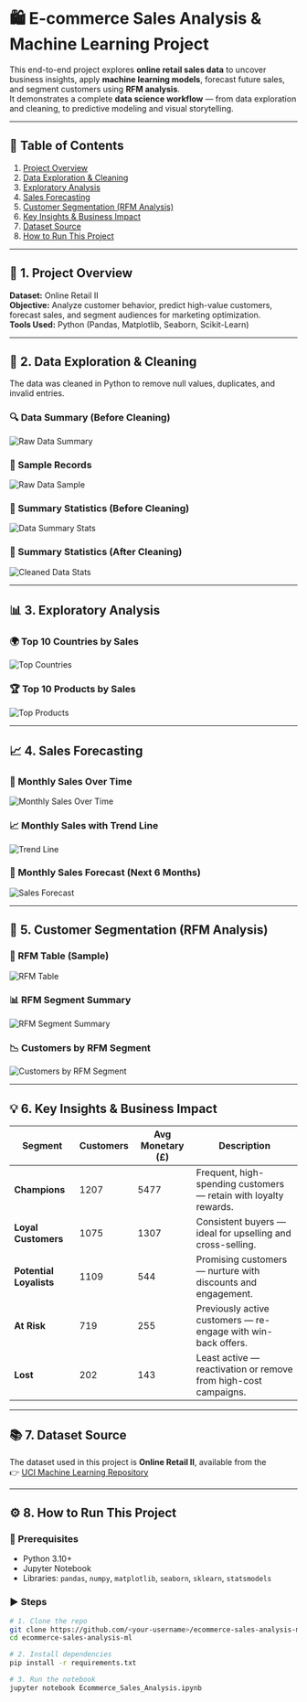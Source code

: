 # 🛍️ E-commerce Sales Analysis & Machine Learning Project  

This end-to-end project explores **online retail sales data** to uncover business insights, apply **machine learning models**, forecast future sales, and segment customers using **RFM analysis**.  
It demonstrates a complete **data science workflow** — from data exploration and cleaning, to predictive modeling and visual storytelling.

---

## 📑 Table of Contents
1. [Project Overview](#1-project-overview)  
2. [Data Exploration & Cleaning](#2-data-exploration--cleaning)  
3. [Exploratory Analysis](#3-exploratory-analysis)  
4. [Sales Forecasting](#4-sales-forecasting)  
5. [Customer Segmentation (RFM Analysis)](#5-customer-segmentation-rfm-analysis)  
6. [Key Insights & Business Impact](#6-key-insights--business-impact)  
7. [Dataset Source](#7-dataset-source)  
8. [How to Run This Project](#8-how-to-run-this-project)

---

## 🧭 1. Project Overview
**Dataset:** Online Retail II  
**Objective:** Analyze customer behavior, predict high-value customers, forecast sales, and segment audiences for marketing optimization.  
**Tools Used:** Python (Pandas, Matplotlib, Seaborn, Scikit-Learn)

---

## 🧹 2. Data Exploration & Cleaning
The data was cleaned in Python to remove null values, duplicates, and invalid entries.

### 🔍 Data Summary (Before Cleaning)
![Raw Data Summary](./images/Screenshot%202025-10-14%20000401.png?raw=1&v=2)

### 🧾 Sample Records
![Raw Data Sample](./images/Screenshot%202025-10-14%20000620.png?raw=1&v=2)

### 🧮 Summary Statistics (Before Cleaning)
![Data Summary Stats](./images/Screenshot%202025-10-14%20000912.png?raw=1&v=2)

### 🧮 Summary Statistics (After Cleaning)
![Cleaned Data Stats](./images/Screenshot%202025-10-14%20000931.png?raw=1&v=2)

---

## 📊 3. Exploratory Analysis

### 🌍 Top 10 Countries by Sales
![Top Countries](./images/Screenshot%202025-10-14%20001225.png?raw=1&v=2)

### 🏆 Top 10 Products by Sales
![Top Products](./images/Screenshot%202025-10-14%200012226.png?raw=1&v=2)

---

## 📈 4. Sales Forecasting

### 📅 Monthly Sales Over Time
![Monthly Sales Over Time](./images/Screenshot%202025-10-14%20001035.png?raw=1&v=2)

### 📈 Monthly Sales with Trend Line
![Trend Line](./images/Screenshot%202025-10-14%20001059.png?raw=1&v=2)

### 🔮 Monthly Sales Forecast (Next 6 Months)
![Sales Forecast](./images/Screenshot%202025-10-14%200012319.png?raw=1&v=2)

---

## 👥 5. Customer Segmentation (RFM Analysis)

### 🧾 RFM Table (Sample)
![RFM Table](./images/Screenshot%202025-10-14%20013756.png?raw=1&v=2)

### 📊 RFM Segment Summary
![RFM Segment Summary](./images/Screenshot%202025-10-14%20013902.png?raw=1&v=2)

### 📉 Customers by RFM Segment
![Customers by RFM Segment](./images/Screenshot%202025-10-14%20013923.png?raw=1&v=2)

---

## 💡 6. Key Insights & Business Impact

| Segment | Customers | Avg Monetary (£) | Description |
|----------|------------|------------------|--------------|
| **Champions** | 1207 | 5477 | Frequent, high-spending customers — retain with loyalty rewards. |
| **Loyal Customers** | 1075 | 1307 | Consistent buyers — ideal for upselling and cross-selling. |
| **Potential Loyalists** | 1109 | 544 | Promising customers — nurture with discounts and engagement. |
| **At Risk** | 719 | 255 | Previously active customers — re-engage with win-back offers. |
| **Lost** | 202 | 143 | Least active — reactivation or remove from high-cost campaigns. |

---

## 📚 7. Dataset Source
The dataset used in this project is **Online Retail II**, available from the  
👉 [UCI Machine Learning Repository](https://archive.ics.uci.edu/ml/datasets/Online+Retail+II)

---

## ⚙️ 8. How to Run This Project

### 🧩 Prerequisites
- Python 3.10+  
- Jupyter Notebook  
- Libraries: `pandas`, `numpy`, `matplotlib`, `seaborn`, `sklearn`, `statsmodels`

### ▶️ Steps
```bash
# 1. Clone the repo
git clone https://github.com/<your-username>/ecommerce-sales-analysis-ml.git
cd ecommerce-sales-analysis-ml

# 2. Install dependencies
pip install -r requirements.txt

# 3. Run the notebook
jupyter notebook Ecommerce_Sales_Analysis.ipynb
